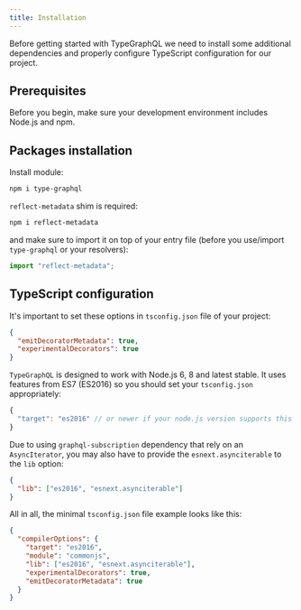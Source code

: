 ```yaml
---
title: Installation
---
```


Before getting started with TypeGraphQL we need to install some additional dependencies and properly configure TypeScript configuration for our project.

## Prerequisites

Before you begin, make sure your development environment includes Node.js and npm.

## Packages installation

Install module:
```sh
npm i type-graphql
```

`reflect-metadata` shim is required:
```sh
npm i reflect-metadata
```

and make sure to import it on top of your entry file (before you use/import `type-graphql` or your resolvers):
```typescript
import "reflect-metadata";
```

## TypeScript configuration

It's important to set these options in `tsconfig.json` file of your project:
```json
{
  "emitDecoratorMetadata": true,
  "experimentalDecorators": true
}
```

`TypeGraphQL` is designed to work with Node.js 6, 8 and latest stable. It uses features from ES7 (ES2016) so you should set your `tsconfig.json` appropriately:
```js
{
  "target": "es2016" // or newer if your node.js version supports this
}
```

Due to using `graphql-subscription` dependency that rely on an `AsyncIterator`, you may also have to provide the `esnext.asynciterable` to the `lib` option:
```json
{
  "lib": ["es2016", "esnext.asynciterable"]
}
```

All in all, the minimal `tsconfig.json` file example looks like this:
```json
{
  "compilerOptions": {
    "target": "es2016",
    "module": "commonjs",
    "lib": ["es2016", "esnext.asynciterable"],
    "experimentalDecorators": true,
    "emitDecoratorMetadata": true
  }
}
```
